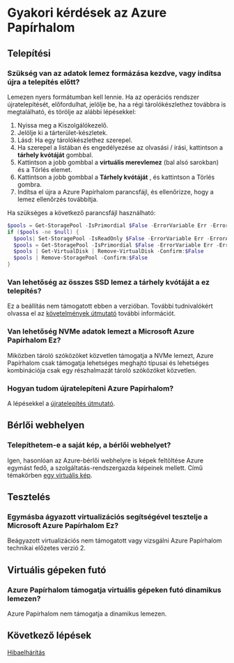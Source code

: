 <properties
    pageTitle="Gyakori kérdések az Azure Papírhalom |} Microsoft Azure"
    description="Azure Papírhalom gyakori kérdések."
    services="azure-stack"
    documentationCenter=""
    authors="HeathL17"
    manager="byronr"
    editor=""/>

<tags
    ms.service="azure-stack"
    ms.workload="na"
    ms.tgt_pltfrm="na"
    ms.devlang="na"
    ms.topic="article"
    ms.date="10/13/2016"
    ms.author="helaw"/>

# <a name="frequently-asked-questions-for-azure-stack"></a>Gyakori kérdések az Azure Papírhalom

## <a name="deployment"></a>Telepítési

### <a name="do-i-need-to-format-my-data-disks-before-starting-or-restarting-an-installation"></a>Szükség van az adatok lemez formázása kezdve, vagy indítsa újra a telepítés előtt?

Lemezen nyers formátumban kell lennie. Ha az operációs rendszer újratelepítését, előfordulhat, jelölje be, ha a régi tárolókészlethez továbbra is megtalálható, és törölje az alábbi lépésekkel:

1. Nyissa meg a Kiszolgálókezelő.
2. Jelölje ki a tárterület-készletek.
3. Lásd: Ha egy tárolókészlethez szerepel.
4. Ha szerepel a listában és engedélyezése az olvasási / írási, kattintson a **tárhely kvótáját** gombbal.
5. Kattintson a jobb gombbal a **virtuális merevlemez** (bal alsó sarokban) és a Törlés elemet.
6. Kattintson a jobb gombbal a **Tárhely kvótáját** , és kattintson a Törlés gombra.
7. Indítsa el újra a Azure Papírhalom parancsfájl, és ellenőrizze, hogy a lemez ellenőrzés továbbítja.

Ha szükséges a következő parancsfájl használható:

```PowerShell
$pools = Get-StoragePool -IsPrimordial $False -ErrorVariable Err -ErrorAction SilentlyContinue
if ($pools -ne $null) {
  $pools| Set-StoragePool -IsReadOnly $False -ErrorVariable Err -ErrorAction SilentlyContinue
  $pools = Get-StoragePool -IsPrimordial $False -ErrorVariable Err -ErrorAction SilentlyContinue
  $pools | Get-VirtualDisk | Remove-VirtualDisk -Confirm:$False
  $pools | Remove-StoragePool -Confirm:$False
}
```

### <a name="can-i-use-all-ssd-disks-for-the-storage-pool-in-the-poc-installation"></a>Van lehetőség az összes SSD lemez a tárhely kvótáját a ez telepítés?

Ez a beállítás nem támogatott ebben a verzióban.  További tudnivalókért olvassa el az [követelmények útmutató](azure-stack-deploy.md) további információt.

### <a name="can-i-use-nvme-data-disks-for-the-microsoft-azure-stack-poc"></a>Van lehetőség NVMe adatok lemezt a Microsoft Azure Papírhalom Ez?

Miközben tároló szóközöket közvetlen támogatja a NVMe lemezt, Azure Papírhalom csak támogatja lehetséges meghajtó típusai és lehetséges kombinációja csak egy részhalmazát tároló szóközöket közvetlen. 

### <a name="how-can-i-reinstall-azure-stack"></a>Hogyan tudom újratelepíteni Azure Papírhalom?
A lépésekkel a [újratelepítés útmutató](azure-stack-redeploy.md).  

## <a name="tenant"></a>Bérlői webhelyen

### <a name="can-i-deploy-my-own-images-as-a-tenant"></a>Telepíthetem-e a saját kép, a bérlői webhelyet?

Igen, hasonlóan az Azure-bérlői webhelyre is képek feltöltése Azure egymást fedő, a szolgáltatás-rendszergazda képeinek mellett. Című témakörben [egy virtuális kép](azure-stack-add-vm-image.md). 

## <a name="testing"></a>Tesztelés

### <a name="can-i-use-nested-virtualization-to-test-the-microsoft-azure-stack-poc"></a>Egymásba ágyazott virtualizációs segítségével tesztelje a Microsoft Azure Papírhalom Ez?

Beágyazott virtualizációs nem támogatott vagy vizsgálni Azure Papírhalom technikai előzetes verzió 2.

## <a name="virtual-machines"></a>Virtuális gépeken futó

### <a name="does-azure-stack-support-dynamic-disks-for-virtual-machines"></a>Azure Papírhalom támogatja virtuális gépeken futó dinamikus lemezen?

Azure Papírhalom nem támogatja a dinamikus lemezen.

## <a name="next-steps"></a>Következő lépések

[Hibaelhárítás](azure-stack-troubleshooting.md)
